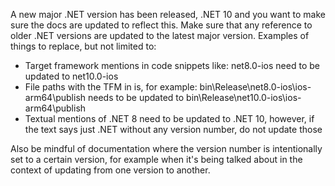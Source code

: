 A new major .NET version has been released, .NET 10 and you want to make sure the docs are updated to reflect this. Make sure that any reference to older .NET versions are updated to the latest major version. Examples of things to replace, but not limited to:

* Target framework mentions in code snippets like: net8.0-ios need to be updated to net10.0-ios
* File paths with the TFM in is, for example: bin\\Release\\net8.0-ios\\ios-arm64\\publish needs to be updated to bin\\Release\\net10.0-ios\\ios-arm64\\publish
* Textual mentions of .NET 8 need to be updated to .NET 10, however, if the text says just .NET without any version number, do not update those

Also be mindful of documentation where the version number is intentionally set to a certain version, for example when it's being talked about in the context of updating from one version to another.
